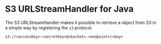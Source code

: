 # S3 URLStreamHandler for Java

The S3 URLStreamHandler makes it possible to retrieve a object from S3 in a simple way by registering the `s3` protocol.

```
s3://<accessKey>:<secretKey>@<bucket>.<endpoint>/<key>
```
